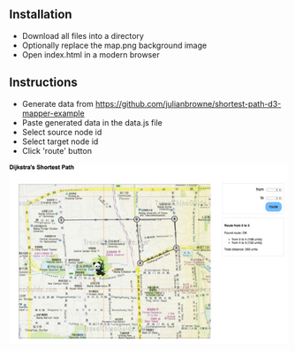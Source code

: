
## Installation

- Download all files into a directory
- Optionally replace the map.png background image
- Open index.html in a modern browser

## Instructions

- Generate data from https://github.com/julianbrowne/shortest-path-d3-mapper-example
- Paste generated data in the data.js file
- Select source node id
- Select target node id
- Click 'route' button

![screenshot](screenshot.jpg)
